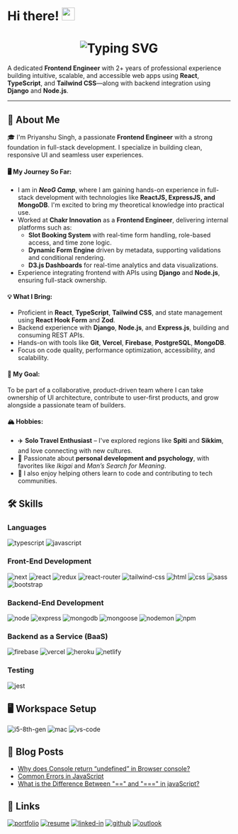 # Hi there! <img src="https://media.giphy.com/media/hvRJCLFzcasrR4ia7z/giphy.gif" width="29px" height="29px">
<h1 align='center'>
<img src="https://readme-typing-svg.demolab.com?font=Fira+Code&weight=600&size=22&pause=1000&color=3F00F7&random=false&width=550&lines=%E2%9C%A8+Hey%2C+I'm+Priyanshu.+You+are+Welcome!+%F0%9F%8C%9F" alt="Typing SVG" />
</h1>

A dedicated **Frontend Engineer** with 2+ years of professional experience building intuitive, scalable, and accessible web apps using **React**, **TypeScript**, and **Tailwind CSS**—along with backend integration using **Django** and **Node.js**.

---

## 🚀 About Me

🎓 I'm Priyanshu Singh, a passionate **Frontend Engineer** with a strong foundation in full-stack development. I specialize in building clean, responsive UI and seamless user experiences.

#### 🖥️ My Journey So Far:
- I am in ***NeoG Camp***, where I am gaining hands-on experience in full-stack development with technologies like **ReactJS, ExpressJS, and MongoDB**. I'm excited to bring my theoretical knowledge into practical use.
- Worked at **Chakr Innovation** as a **Frontend Engineer**, delivering internal platforms such as:
  - **Slot Booking System** with real-time form handling, role-based access, and time zone logic.
  - **Dynamic Form Engine** driven by metadata, supporting validations and conditional rendering.
  - **D3.js Dashboards** for real-time analytics and data visualizations.
- Experience integrating frontend with APIs using **Django** and **Node.js**, ensuring full-stack ownership.


#### 💡 What I Bring:
- Proficient in **React**, **TypeScript**, **Tailwind CSS**, and state management using **React Hook Form** and **Zod**.
- Backend experience with **Django**, **Node.js**, and **Express.js**, building and consuming REST APIs.
- Hands-on with tools like **Git**, **Vercel**, **Firebase**, **PostgreSQL**, **MongoDB**.
- Focus on code quality, performance optimization, accessibility, and scalability.

#### 💼 My Goal:
To be part of a collaborative, product-driven team where I can take ownership of UI architecture, contribute to user-first products, and grow alongside a passionate team of builders.

#### 🏔 Hobbies:
- ✈️ **Solo Travel Enthusiast** – I've explored regions like **Spiti** and **Sikkim**, and love connecting with new cultures.
- 📘 Passionate about **personal development and psychology**, with favorites like *Ikigai* and *Man’s Search for Meaning*.
- 🧠 I also enjoy helping others learn to code and contributing to tech communities.

## 🛠️ Skills

### Languages

![typescript](https://img.shields.io/badge/TypeScript-3178C6?style=for-the-badge&logo=typescript&logoColor=white)
![javascript](https://img.shields.io/badge/JavaScript-323330?style=for-the-badge&logo=javascript&logoColor=F7DF1E)

### Front-End Development

![next](https://img.shields.io/badge/Next-000000?style=for-the-badge&logo=nextdotjs&logoColor=FFFFFF)
![react](https://img.shields.io/badge/React-20232A?style=for-the-badge&logo=react&logoColor=61DAFB)
![redux](https://img.shields.io/badge/Redux-593D88?style=for-the-badge&logo=redux&logoColor=white)
![react-router](https://img.shields.io/badge/React_Router-CA4245?style=for-the-badge&logo=react-router&logoColor=white)
![tailwind-css](https://img.shields.io/badge/tailwind_css-06B6D4?style=for-the-badge&logo=tailwind-css&logoColor=white)
![html](https://img.shields.io/badge/HTML5-E34F26?style=for-the-badge&logo=html5&logoColor=white)
![css](https://img.shields.io/badge/CSS3-1572B6?style=for-the-badge&logo=css3&logoColor=white)
![sass](https://img.shields.io/badge/SASS-CC6699?style=for-the-badge&logo=sass&logoColor=white)
![bootstrap](https://img.shields.io/badge/Bootstrap-563D7C?style=for-the-badge&logo=bootstrap&logoColor=white)

### Backend-End Development

![node](https://img.shields.io/badge/Node-339933?style=for-the-badge&logo=node.js&logoColor=white)
![express](https://img.shields.io/badge/Express-000000?style=for-the-badge&logo=express&logoColor=white)
![mongodb](https://img.shields.io/badge/MongoDB-47A248?style=for-the-badge&logo=mongodb&logoColor=white)
![mongoose](https://img.shields.io/badge/Mongoose-880000?style=for-the-badge&logo=mongoose&logoColor=white)
![nodemon](https://img.shields.io/badge/Nodemon-76D04B?style=for-the-badge&logo=nodemon&logoColor=white)
![npm](https://img.shields.io/badge/NPM-CB3837?style=for-the-badge&logo=npm&logoColor=white)

### Backend as a Service (BaaS)

![firebase](https://img.shields.io/badge/Firebase-ffaa00?style=for-the-badge&logo=Firebase&logoColor=white)
![vercel](https://img.shields.io/badge/Vercel-000000?style=for-the-badge&logo=Vercel&logoColor=white)
![heroku](https://img.shields.io/badge/Heroku-430098?style=for-the-badge&logo=heroku&logoColor=white)
![netlify](https://img.shields.io/badge/Netlify-00C7B7?style=for-the-badge&logo=netlify&logoColor=white)

### Testing

![jest](https://img.shields.io/badge/Jest-C21325?style=for-the-badge&logo=jest&logoColor=white)

## 🖥️ Workspace Setup

![i5-8th-gen](https://img.shields.io/badge/Intel-Core_i5_5th-0071C5?style=for-the-badge&logo=intel&logoColor=white)
![mac](https://img.shields.io/badge/Mac-000000?style=for-the-badge&logo=macos&logoColor=white)
![vs-code](https://img.shields.io/badge/VS_Code-007ACC?style=for-the-badge&logo=Visual-Studio-Code&logoColor=white)

## 📝 Blog Posts

-   [Why does Console return “undefined” in Browser console?](https://priyanshu-singh.hashnode.dev/why-does-console-return-undefined-in-browser-console)
-   [Common Errors in JavaScript](https://priyanshu-singh.hashnode.dev/common-errors-in-javascript)
-   [What is the Difference Between "==" and "===" in javaScript?](https://priyanshu-singh.hashnode.dev/what-is-the-difference-between-and-in-javascript)

## 🔗 Links

[![portfolio](https://img.shields.io/badge/Portfolio-5340ff?style=for-the-badge&logo=Google-chrome&logoColor=white)](https://my-portfolio-xi-eight-88.vercel.app)
[![resume](https://img.shields.io/badge/Resume-4285F4?style=for-the-badge&logo=read-the-docs&logoColor=white)](https://drive.google.com/file/d/1XNh1OzGay7UGhcSb-f4LRAbnvbq5IMcT/view)
[![linked-in](https://img.shields.io/badge/Linked_In-0077B5?style=for-the-badge&logo=LinkedIn&logoColor=white)](https://www.linkedin.com/in/priyanshu844)
[![github](https://img.shields.io/badge/GitHub-000000?style=for-the-badge&logo=GitHub&logoColor=white)](https://github.com/PriyanshuSinghR)
[![outlook](https://img.shields.io/badge/outlook-0078D4?style=for-the-badge&logo=Microsoftoutlook&logoColor=white)](mailto:priyanshusingh.gh@outlook.com)

